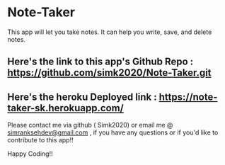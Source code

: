 # Note-Taker

This app will let you take notes. It can help you write, save, and delete notes.

## Here's the link to this app's Github Repo : https://github.com/simk2020/Note-Taker.git

## Here's the heroku Deployed link : https://note-taker-sk.herokuapp.com/
 

 Please contact me via github ( Simk2020) or email me @ simranksehdev@gmail.com , if you have any questions or if you'd like to contribute to this app!!

 Happy Coding!!


